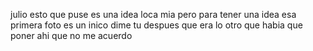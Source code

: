 julio esto que puse es una idea loca mia pero para tener una idea esa primera foto es un inico dime tu despues que era lo otro que habia que poner ahi que no me acuerdo
